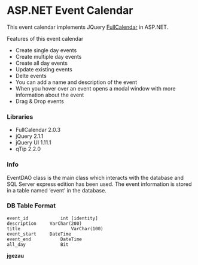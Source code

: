 ASP.NET Event Calendar
======================

This event calendar implements JQuery [FullCalendar](http://fullcalendar.io/) in ASP.NET.

Features of this event calendar
* Create single day events
* Create multiple day events
* Create all day events
* Update existing events
* Delte events
* You can add a name and description of the event
* When you hover over an event opens a modal window with more information about the event
* Drag & Drop events

### Libraries

* FullCalendar 2.0.3
* jQuery 2.1.1
* jQuery UI 1.11.1
* qTip 2.2.0

### Info

EventDAO class is the main class which interacts with the database and SQL Server express edition has been used. The event information is stored in a table named ‘event’ in the database.

### DB Table Format

	event_id			int [identity]
	description		VarChar(200)
	title					VarChar(100)
	event_start		DateTime
	event_end			DateTime
	all_day				Bit


**jgezau**
